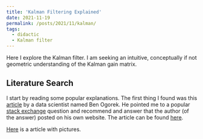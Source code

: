 ```yaml
---
title: 'Kalman Filtering Explained'
date: 2021-11-19
permalink: /posts/2021/11/kalman/
tags:
  - didactic
  - Kalman filter
---
```


Here I explore the Kalman filter. I am seeking an intuitive, conceptually if not geometric understanding of the Kalman gain matrix.

## Literature Search
I start by reading some popular explanations. The first thing I found was this [article](https://towardsdatascience.com/yet-another-kalman-filter-explanation-article-be0264d99937) by a data scientist named Ben Ogorek. He pointed me to a popular [stack exchange](https://math.stackexchange.com/questions/840662/an-explanation-of-the-kalman-filter) question and recommend and answer that the author (of the answer) posted on his own website. The article can be found [here](https://david.wf/kalmanfilter/).

[Here](https://www.bzarg.com/p/how-a-kalman-filter-works-in-pictures/) is a article with pictures.
